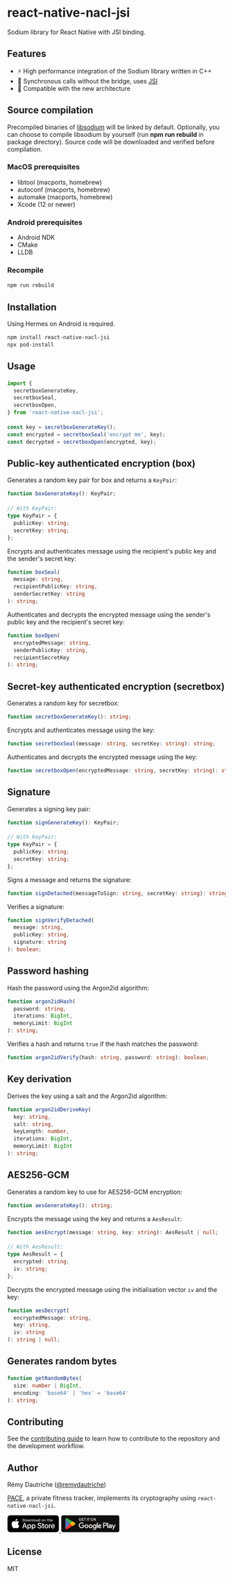 # react-native-nacl-jsi

Sodium library for React Native with JSI binding.

## Features

- ⚡️ High performance integration of the Sodium library written in C++
- 🔗 Synchronous calls without the bridge, uses [JSI](https://reactnative.dev/docs/the-new-architecture/landing-page#fast-javascriptnative-interfacing)
- 🧩 Compatible with the new architecture

## Source compilation

Precompiled binaries of [libsodium](https://libsodium.org) will be linked by default.
Optionally, you can choose to compile libsodium by yourself (run **npm&nbsp;run&nbsp;rebuild** in package directory). Source code will be downloaded and verified before compilation.

### MacOS prerequisites

- libtool (macports, homebrew)
- autoconf (macports, homebrew)
- automake (macports, homebrew)
- Xcode (12 or newer)

### Android prerequisites

- Android NDK
- CMake
- LLDB

### Recompile

```sh
npm run rebuild
```

## Installation

Using Hermes on Android is required.

```sh
npm install react-native-nacl-jsi
npx pod-install
```

## Usage

```js
import {
  secretboxGenerateKey,
  secretboxSeal,
  secretboxOpen,
} from 'react-native-nacl-jsi';

const key = secretboxGenerateKey();
const encrypted = secretboxSeal('encrypt me', key);
const decrypted = secretboxOpen(encrypted, key);
```

## Public-key authenticated encryption (box)

Generates a random key pair for box and returns a `KeyPair`:

```ts
function boxGenerateKey(): KeyPair;

// With KeyPair:
type KeyPair = {
  publicKey: string;
  secretKey: string;
};
```

Encrypts and authenticates message using the recipient's public key and the sender's secret key:

```ts
function boxSeal(
  message: string,
  recipientPublicKey: string,
  senderSecretKey: string
): string;
```

Authenticates and decrypts the encrypted message using the sender's public key and the recipient's secret key:

```ts
function boxOpen(
  encryptedMessage: string,
  senderPublicKey: string,
  recipientSecretKey
): string;
```

## Secret-key authenticated encryption (secretbox)

Generates a random key for secretbox:

```ts
function secretboxGenerateKey(): string;
```

Encrypts and authenticates message using the key:

```ts
function secretboxSeal(message: string, secretKey: string): string;
```

Authenticates and decrypts the encrypted message using the key:

```ts
function secretboxOpen(encryptedMessage: string, secretKey: string): string;
```

## Signature

Generates a signing key pair:

```ts
function signGenerateKey(): KeyPair;

// With KeyPair:
type KeyPair = {
  publicKey: string;
  secretKey: string;
};
```

Signs a message and returns the signature:

```ts
function signDetached(messageToSign: string, secretKey: string): string | null;
```

Verifies a signature:

```ts
function signVerifyDetached(
  message: string,
  publicKey: string,
  signature: string
): boolean;
```

## Password hashing

Hash the password using the Argon2id algorithm:

```ts
function argon2idHash(
  password: string,
  iterations: BigInt,
  memoryLimit: BigInt
): string;
```

Verifies a hash and returns `true` if the hash matches the password:

```ts
function argon2idVerify(hash: string, password: string): boolean;
```

## Key derivation

Derives the key using a salt and the Argon2id algorithm:

```ts
function argon2idDeriveKey(
  key: string,
  salt: string,
  keyLength: number,
  iterations: BigInt,
  memoryLimit: BigInt
): string;
```

## AES256-GCM

Generates a random key to use for AES256-GCM encryption:

```ts
function aesGenerateKey(): string;
```

Encrypts the message using the key and returns a `AesResult`:

```ts
function aesEncrypt(message: string, key: string): AesResult | null;

// With AesResult:
type AesResult = {
  encrypted: string;
  iv: string;
};
```

Decrypts the encrypted message using the initialisation vector `iv` and the key:

```ts
function aesDecrypt(
  encryptedMessage: string,
  key: string,
  iv: string
): string | null;
```

## Generates random bytes

```ts
function getRandomBytes(
  size: number | BigInt,
  encoding: 'base64' | 'hex' = 'base64'
): string;
```

## Contributing

See the [contributing guide](CONTRIBUTING.md) to learn how to contribute to the repository and the development workflow.

## Author

Rémy Dautriche ([@remydautriche](https://twitter.com/remydautriche))

[PACE](https://withpace.io), a private fitness tracker, implements its cryptography using `react-native-nacl-jsi`.

<div>
  <a href="https://apps.apple.com/app/pace-privacy/id6444367013">
    <img height="40" src="/assets/img/appstore.svg">
  </a>
  <a href="https://play.google.com/store/apps/details?id=io.withpace.pace">
    <img height="40" src="/assets/img/googleplay.svg">
  </a>
</div>

## License

MIT
